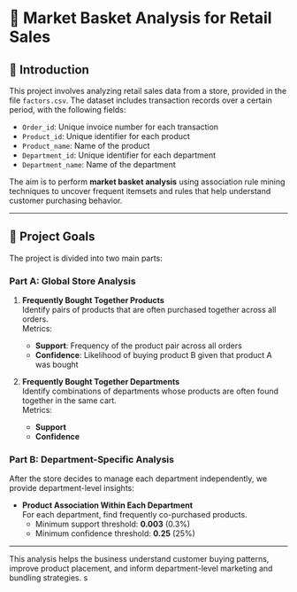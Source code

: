# 🛒 Market Basket Analysis for Retail Sales

## 📌 Introduction

This project involves analyzing retail sales data from a store, provided in the file `factors.csv`. The dataset includes transaction records over a certain period, with the following fields:

- `Order_id`: Unique invoice number for each transaction
- `Product_id`: Unique identifier for each product
- `Product_name`: Name of the product
- `Department_id`: Unique identifier for each department
- `Department_name`: Name of the department

The aim is to perform **market basket analysis** using association rule mining techniques to uncover frequent itemsets and rules that help understand customer purchasing behavior.

---

## 🎯 Project Goals

The project is divided into two main parts:

### Part A: Global Store Analysis

1. **Frequently Bought Together Products**  
   Identify pairs of products that are often purchased together across all orders.  
   Metrics:
   - **Support**: Frequency of the product pair across all orders  
   - **Confidence**: Likelihood of buying product B given that product A was bought  

2. **Frequently Bought Together Departments**  
   Identify combinations of departments whose products are often found together in the same cart.  
   Metrics:
   - **Support**
   - **Confidence**

### Part B: Department-Specific Analysis

After the store decides to manage each department independently, we provide department-level insights:

- **Product Association Within Each Department**  
  For each department, find frequently co-purchased products.  
  - Minimum support threshold: **0.003** (0.3%)  
  - Minimum confidence threshold: **0.25** (25%)

---

This analysis helps the business understand customer buying patterns, improve product placement, and inform department-level marketing and bundling strategies.
s